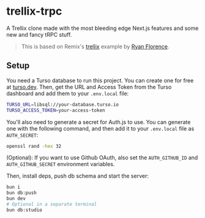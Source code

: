 # trellix-trpc

A Trellix clone made with the most bleeding edge Next.js features and some new and fancy tRPC stuff.

> This is based on Remix's [trellix](https://github.com/remix-run/example-trellix) example by [Ryan Florence](https://twitter.com/ryanflorence).

## Setup

You need a Turso database to run this project. You can create one for free at [turso.dev](https://turso.dev). Then, get the URL and Access Token from the Turso dashboard and add them to your `.env.local` file:

```bash
TURSO_URL=libsql://your-database.turso.io
TURSO_ACCESS_TOKEN=your-access-token
```

You'll also need to generate a secret for Auth.js to use. You can generate one with the following command, and then add it to your `.env.local` file as `AUTH_SECRET`:

```bash
openssl rand -hex 32
```

(Optional): If you want to use Github OAuth, also set the `AUTH_GITHUB_ID` and `AUTH_GITHUB_SECRET` environment variables.

Then, install deps, push db schema and start the server:

```bash
bun i
bun db:push
bun dev
# Optional in a separate terminal
bun db:studio
```
